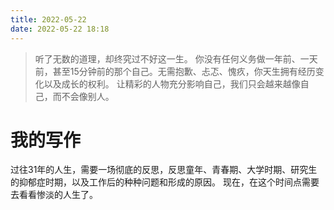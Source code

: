 ```yaml
---
title: 2022-05-22
date: 2022-05-22 18:18
---
```

> 听了无数的道理，却终究过不好这一生。
> 你没有任何义务做一年前、一天前，甚至15分钟前的那个自己。无需抱歉、忐忑、愧疚，你天生拥有经历变化以及成长的权利。
> 让精彩的人物充分影响自己，我们只会越来越像自己，而不会像别人。
 ​​​​
# 我的写作
过往31年的人生，需要一场彻底的反思，反思童年、青春期、大学时期、研究生的抑郁症时期，以及工作后的种种问题和形成的原因。
现在，在这个时间点需要去看看惨淡的人生了。